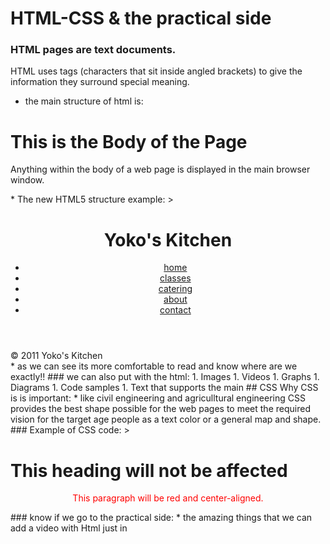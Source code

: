 # HTML-CSS & the practical side
### HTML pages are text documents.
HTML uses tags (characters that sit inside angled
brackets) to give the information they surround special
meaning. 
* the main structure of html is:
><html>
<head>
<title>This is the Title of the Page</title>
</head>
<body>
<h1>This is the Body of the Page</h1>
<p>Anything within the body of a web page is
displayed in the main browser window.</p>
</body>
</html>
* The new HTML5 structure example:
> <header>
<h1>Yoko's Kitchen</h1>
<nav>
<ul>
<li><a href="" class="current">home</a></li>
<li><a href="">classes</a></li>
<li><a href="">catering</a></li>
<li><a href="">about</a></li>
<li><a href="">contact</a></li>
</ul>
</nav>
</header>
<footer>
&copy; 2011 Yoko's Kitchen
</footer>
* as we can see its more comfortable to read and know where are we exactly!!
### we can also put with the html:
1. Images
1. Videos
1. Graphs
1. Diagrams
1. Code samples
1. Text that supports the main
## CSS
Why CSS is is important:
* like civil engineering and agriculltural engineering CSS provides the best shape possible for the web pages to meet the required vision for the target age people as a text color or a general map and shape.
### Example of CSS code:
> <!DOCTYPE html>
<html>
<head>
<style>
p.center {
  text-align: center;
  color: red;
}
</style>
</head>
<body>

<h1 class="center">This heading will not be affected</h1>
<p class="center">This paragraph will be red and center-aligned.</p> 

</body>
</html>
### know if we go to the practical side:
* the amazing things that we can add a video with Html just in 


